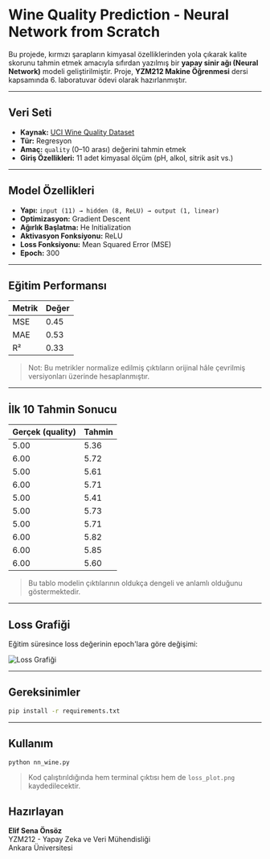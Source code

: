 # Wine Quality Prediction - Neural Network from Scratch

Bu projede, kırmızı şarapların kimyasal özelliklerinden yola çıkarak kalite skorunu tahmin etmek amacıyla sıfırdan yazılmış bir **yapay sinir ağı (Neural Network)** modeli geliştirilmiştir. Proje, **YZM212 Makine Öğrenmesi** dersi kapsamında 6. laboratuvar ödevi olarak hazırlanmıştır.

---

## Veri Seti

- **Kaynak:** [UCI Wine Quality Dataset](https://archive.ics.uci.edu/ml/datasets/Wine+Quality)
- **Tür:** Regresyon
- **Amaç:** `quality` (0–10 arası) değerini tahmin etmek
- **Giriş Özellikleri:** 11 adet kimyasal ölçüm (pH, alkol, sitrik asit vs.)

---

## Model Özellikleri

- **Yapı:** `input (11) → hidden (8, ReLU) → output (1, linear)`
- **Optimizasyon:** Gradient Descent
- **Ağırlık Başlatma:** He Initialization
- **Aktivasyon Fonksiyonu:** ReLU
- **Loss Fonksiyonu:** Mean Squared Error (MSE)
- **Epoch:** 300

---

## Eğitim Performansı

| Metrik | Değer |
|--------|--------|
| MSE    | 0.45   |
| MAE    | 0.53   |
| R²     | 0.33   |

> Not: Bu metrikler normalize edilmiş çıktıların orijinal hâle çevrilmiş versiyonları üzerinde hesaplanmıştır.

---

## İlk 10 Tahmin Sonucu

| Gerçek (quality) | Tahmin |
|------------------|--------|
| 5.00             | 5.36   |
| 6.00             | 5.72   |
| 5.00             | 5.61   |
| 6.00             | 5.71   |
| 5.00             | 5.41   |
| 5.00             | 5.73   |
| 5.00             | 5.71   |
| 6.00             | 5.82   |
| 6.00             | 5.85   |
| 6.00             | 5.60   |

> Bu tablo modelin çıktılarının oldukça dengeli ve anlamlı olduğunu göstermektedir.

---

## Loss Grafiği

Eğitim süresince loss değerinin epoch'lara göre değişimi:

![Loss Grafiği](loss_plot.png)

---

##  Gereksinimler

```bash
pip install -r requirements.txt
```

---

## Kullanım

```bash
python nn_wine.py
```

> Kod çalıştırıldığında hem terminal çıktısı hem de `loss_plot.png` kaydedilecektir.


## Hazırlayan

**Elif Sena Önsöz**  
YZM212 - Yapay Zeka ve Veri Mühendisliği  
Ankara Üniversitesi
